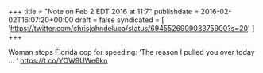 +++
title = "Note on Feb 2 EDT 2016 at 11:7"
publishdate = 2016-02-02T16:07:20+00:00
draft = false
syndicated = [ 'https://twitter.com/chrisjohndeluca/status/694552690903375900?s=20' ]
+++

Woman stops Florida cop for speeding: ‘The reason I pulled you over today … ‘ https://t.co/YOW9UWe6kn
